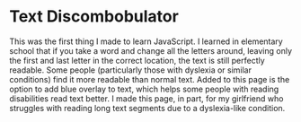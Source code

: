 # Text Discombobulator
This was the first thing I made to learn JavaScript. I learned in elementary school that if you take a word and change all the letters around, leaving only the first and last letter in the correct location, the text is still perfectly readable. Some people (particularly those with dyslexia or similar conditions) find it more readable than normal text. Added to this page is the option to add blue overlay to text, which helps some people with reading disabilities read text better. I made this page, in part, for my girlfriend who struggles with reading long text segments due to a dyslexia-like condition.
